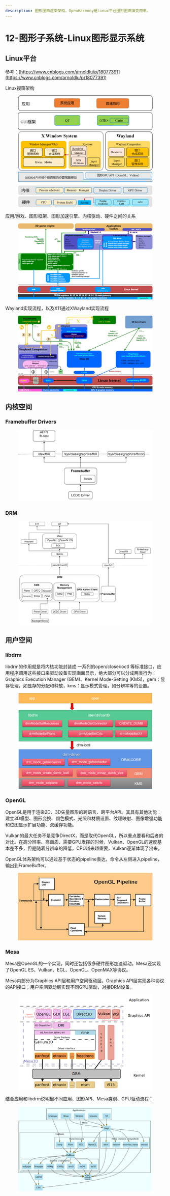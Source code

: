 ```yaml
---
description: 图形图画渲染架构，OpenHarmony是Linux平台图形图画演变而来。
---
```


# 12-图形子系统-Linux图形显示系统

## Linux平台

参考：[https://www.cnblogs.com/arnoldlu/p/18077391](https://www.cnblogs.com/arnoldlu/p/18077391)

Linux视窗架构

<figure><img src=".gitbook/assets/image (47).png" alt=""><figcaption></figcaption></figure>

应用/游戏、图形框架、图形加速引擎、内核驱动、硬件之间的关系

<figure><img src=".gitbook/assets/image (1).png" alt=""><figcaption></figcaption></figure>

Wayland实现流程，以及X11通过XWayland实现流程

<figure><img src=".gitbook/assets/image.png" alt=""><figcaption></figcaption></figure>

## 内核空间

### Framebuffer Drivers

<figure><img src=".gitbook/assets/image (2).png" alt=""><figcaption></figcaption></figure>

### DRM

<figure><img src=".gitbook/assets/image (3).png" alt=""><figcaption></figcaption></figure>

## 用户空间

### libdrm

libdrm的作用就是将内核功能封装成 一系列的open/close/ioctl 等标准接口，应用程序调用这些接口来驱动设备实现画面显示，绝大部分可以分成两类行为：Graphics Execution Manager (GEM)、Kernel Mode-Setting (KMS)，gem：显存管理，如显存的分配和释放，kms：显示模式管理，如分辨率等的设置。

<figure><img src=".gitbook/assets/image (4).png" alt=""><figcaption></figcaption></figure>

### OpenGL

OpenGL是用于渲染2D、3D矢量图形的跨语言、跨平台API。其具有其他功能：建立3D模型、图形变换、颜色模式、光照和材质设置、纹理映射、图像增强功能和位图显示扩展功能、双缓存功能。

Vulkan的最大任务不是竞争DirectX，而是取代OpenGL，所以重点要看和后者的对比。在高分辨率、高画质、需要GPU发挥的时候，Vulkan、OpenGL的速度基本差不多，但是随着分辨率的降低，CPU越来越重要，Vulkan逐渐体现了出来。

OpenGL体系架构可以通过基于状态的pipeline表达，命令从左侧进入pipeline，输出到FrameBuffer。

<figure><img src=".gitbook/assets/image (5).png" alt=""><figcaption></figcaption></figure>

### Mesa

Mesa是OpenGL的一个实现，同时还包括很多硬件图形加速驱动。Mesa还实现了OpenGL ES、Vulkan、EGL、OpenCL、OpenMAX等协议。

Mesa内部分为Graphics API层和用户空间驱动层。Graphics API层实现各种协议的API接口；用户空间驱动层实现不同GPU驱动，对接DRM设备。

<figure><img src=".gitbook/assets/image (6).png" alt=""><figcaption></figcaption></figure>

结合应用和libdrm说明里不同应用、图形API、Mesa类别、GPU驱动流程：

<figure><img src=".gitbook/assets/image (7).png" alt=""><figcaption></figcaption></figure>


